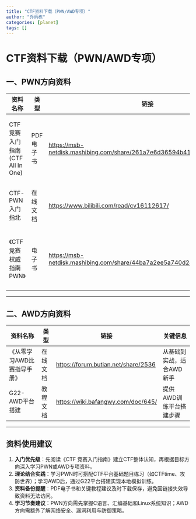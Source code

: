 ```yaml
---
title: "CTF资料下载（PWN/AWD专项）"
author: "乔炳栋"
categories: [planet]
tags: []
---
```

# CTF资料下载（PWN/AWD专项）

## 一、PWN方向资料
| 资料名称                | 类型        | 链接                                                                 | 关键信息                  |
|-------------------------|-------------|----------------------------------------------------------------------|---------------------------|
| CTF 竞赛入门指南(CTF All In One) | PDF电子书   | https://msb-netdisk.mashibing.com/share/261a7e6d36594b41a3213078f29afd21 | 共1839页，覆盖CTF入门核心内容 |
| CTF-PWN入门指北         | 在线文档    | https://www.bilibili.com/read/cv16112617/                             | 适合PWN新手入门学习        |
| 《CTF竞赛权威指南PWN》   | 电子书      | https://msb-netdisk.mashibing.com/share/44ba7a2ee5a740d2aa9977af276a4dfb | 聚焦PWN方向，权威性较强    |

---

## 二、AWD方向资料
| 资料名称                | 类型        | 链接                                                                 | 关键信息                  |
|-------------------------|-------------|----------------------------------------------------------------------|---------------------------|
| 《从零学习AWD比赛指导手册》 | 在线文档    | https://forum.butian.net/share/2536                                   | 从基础到实战，适合AWD新手  |
| G22-AWD平台搭建         | 教程文档    | https://wiki.bafangwy.com/doc/645/                                    | 提供AWD训练平台搭建步骤    |

---

## 资料使用建议
1. **入门优先级**：先阅读《CTF 竞赛入门指南》建立CTF整体认知，再根据目标方向深入学习PWN或AWD专项资料。
2. **理论结合实践**：学习PWN时可搭配CTF平台基础题目练习（如CTFtime、攻防世界）；学习AWD后，通过G22平台搭建实现本地模拟训练。
3. **资料备份提醒**：PDF电子书和关键教程建议及时下载保存，避免因链接失效导致资料无法访问。
4. **学习节奏建议**：PWN方向需先掌握C语言、汇编基础和Linux系统知识；AWD方向需额外了解网络安全、漏洞利用与防御策略。
